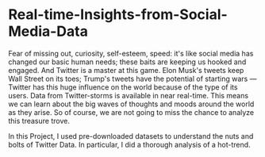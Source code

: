 # Real-time-Insights-from-Social-Media-Data
Fear of missing out, curiosity, self-esteem, speed: it's like social media has changed our basic human needs; these baits are keeping us hooked and engaged. 
And Twitter is a master at this game. 
Elon Musk's tweets keep Wall Street on its toes; Trump's tweets have the potential of starting wars — Twitter has this huge influence on the world because of the type of its users. Data from Twitter-storms is available in near real-time. This means we can learn about the big waves of thoughts and moods around the world as they arise. So of course, we are not going to miss the chance to analyze this treasure trove.

In this Project, I used pre-downloaded datasets to understand the nuts and bolts of Twitter Data. In particular, I did a thorough analysis of a hot-trend.
